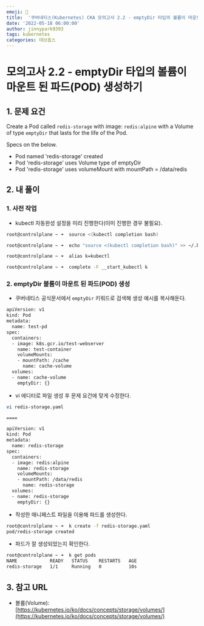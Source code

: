 ```yaml
---
emoji: 🔧
title:  '쿠버네티스(Kubernetes) CKA 모의고사 2.2 - emptyDir 타입의 볼륨이 마운트 된 파드(POD) 생성하기'
date: '2022-05-18 06:00:00'
author: jinnypark9393
tags: kubernetes
categories: 데브옵스
---
```


# 모의고사 2.2 - emptyDir 타입의 볼륨이 마운트 된 파드(POD) 생성하기

## 1. 문제 요건

Create a Pod called `redis-storage` with image: `redis:alpine` with a Volume of type `emptyDir` that lasts for the life of the Pod.

Specs on the below.

- Pod named 'redis-storage' created
- Pod 'redis-storage' uses Volume type of emptyDir
- Pod 'redis-storage' uses volumeMount with mountPath = /data/redis

## 2. 내 풀이

### 1. 사전 작업

- kubectl 자동완성 설정을 미리 진행한다(이미 진행한 경우 불필요).

```bash
root@controlplane ~ ➜  source <(kubectl completion bash)

root@controlplane ~ ➜  echo "source <(kubectl completion bash)" >> ~/.bashrc 

root@controlplane ~ ➜  alias k=kubectl

root@controlplane ~ ➜  complete -F __start_kubectl k
```

### 2. emptyDir 볼륨이 마운트 된 파드(POD) 생성

- 쿠버네티스 공식문서에서 `emptyDir` 키워드로 검색해 생성 예시를 복사해둔다.

```bash
apiVersion: v1
kind: Pod
metadata:
  name: test-pd
spec:
  containers:
  - image: k8s.gcr.io/test-webserver
    name: test-container
    volumeMounts:
    - mountPath: /cache
      name: cache-volume
  volumes:
  - name: cache-volume
    emptyDir: {}
```

- vi 에디터로 파일 생성 후 문제 요건에 맞게 수정한다.

```bash
vi redis-storage.yaml

====

apiVersion: v1
kind: Pod
metadata:
  name: redis-storage
spec:
  containers:
  - image: redis:alpine
    name: redis-storage
    volumeMounts:
    - mountPath: /data/redis
      name: redis-storage
  volumes:
  - name: redis-storage
    emptyDir: {}
```

- 작성한 매니페스트 파일을 이용해 파드를  생성한다.

```bash
root@controlplane ~ ➜  k create -f redis-storage.yaml 
pod/redis-storage created
```

- 파드가 잘 생성되었는지 확인한다.

```bash
root@controlplane ~ ➜  k get pods
NAME            READY   STATUS    RESTARTS   AGE
redis-storage   1/1     Running   0          10s
```

## 3. 참고 URL

- 볼륨(Volume): [https://kubernetes.io/ko/docs/concepts/storage/volumes/](https://kubernetes.io/ko/docs/concepts/storage/volumes/)
  
<br/>